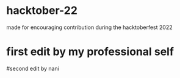 # hacktober-22
made for encouraging contribution during the hacktoberfest 2022
# first edit by my professional self
#second edit by nani

